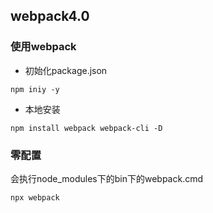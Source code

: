 ## webpack4.0

### 使用webpack
- 初始化package.json
```
npm iniy -y
```
- 本地安装
```
npm install webpack webpack-cli -D
```

### 零配置
会执行node_modules下的bin下的webpack.cmd
```
npx webpack
```